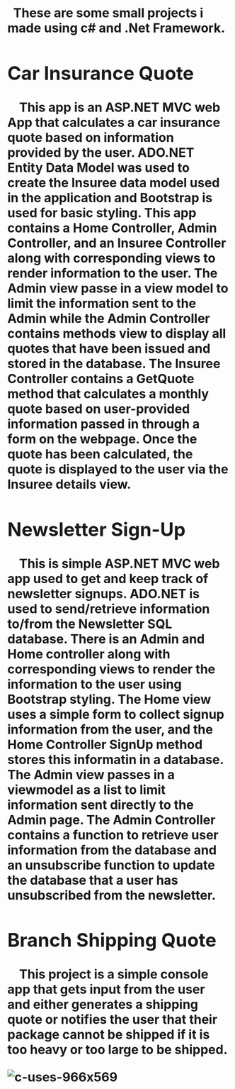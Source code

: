 <!DOCTYPE html>

<html>
<body>
  
 <h1>&nbsp;&nbsp;These are some small projects i made using c# and .Net Framework.<h/1>
  
  
   <h2>Car Insurance Quote</h2>
     &nbsp;&nbsp;&nbsp;&nbsp;This app is an ASP.NET MVC web App that calculates a car insurance quote based on information provided by the user. ADO.NET Entity Data Model was used to create the Insuree data model used in the application and Bootstrap is used for basic styling. This app contains a Home Controller, Admin Controller, and an Insuree Controller along with corresponding views to render information to the user. The Admin view passe in a view model to limit the information sent to the Admin while the Admin Controller contains methods view to display all quotes that have been issued and stored in the database. The Insuree Controller contains a GetQuote method that calculates a monthly quote based on user-provided information passed in through a form on the webpage. Once the quote has been calculated, the quote is displayed to the user via the Insuree details view.
   <h2>Newsletter Sign-Up</h2>
   &nbsp;&nbsp;&nbsp;&nbsp;This is simple ASP.NET MVC web app used to get and keep track of newsletter signups. ADO.NET is used to send/retrieve information to/from the Newsletter SQL database. There is an Admin and Home controller along with corresponding views to render the information to the user using Bootstrap styling. The Home view uses a simple form to collect signup information from the user, and the Home Controller SignUp method stores this informatin in a database. The Admin view passes in a viewmodel as a list to limit information sent directly to the Admin page. The Admin Controller contains a function to retrieve user information from the database and an unsubscribe function to update the database that a user has unsubscribed from the newsletter.
   <h2>Branch Shipping Quote</h2>
   &nbsp;&nbsp;&nbsp;&nbsp;This project is a simple console app that gets input from the user and either generates a shipping quote or notifies the user that their package cannot be shipped if it is too heavy or too large to be shipped.
</body>
   


![c-uses-966x569](https://user-images.githubusercontent.com/118482231/211778061-5ce9562a-6d85-4f62-93b9-f2ad4c48064b.png)


   
   
   </html>
